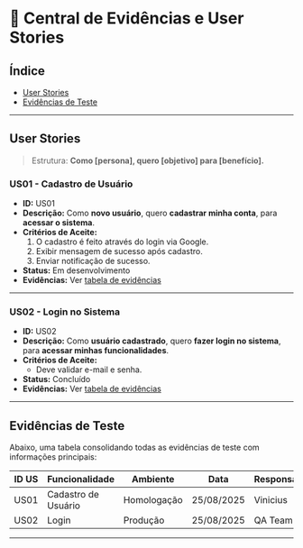 # 📌 Central de Evidências e User Stories

## Índice
- [User Stories](#user-stories)
- [Evidências de Teste](#evidências-de-teste)

---

## User Stories

> Estrutura: **Como [persona], quero [objetivo] para [benefício].**

### US01 - Cadastro de Usuário
- **ID:** US01
- **Descrição:** Como **novo usuário**, quero **cadastrar minha conta**, para **acessar o sistema**.
- **Critérios de Aceite:**
  1. O cadastro é feito através do login via Google.
  2. Exibir mensagem de sucesso após cadastro.
  3. Enviar notificação de sucesso.
- **Status:** Em desenvolvimento
- **Evidências:** Ver [tabela de evidências](#evidências-de-teste)

---

### US02 - Login no Sistema
- **ID:** US02
- **Descrição:** Como **usuário cadastrado**, quero **fazer login no sistema**, para **acessar minhas funcionalidades**.
- **Critérios de Aceite:**
  - Deve validar e-mail e senha.
- **Status:** Concluído
- **Evidências:** Ver [tabela de evidências](#evidências-de-teste)

---

## Evidências de Teste

Abaixo, uma tabela consolidando todas as evidências de teste com informações principais:

| ID US | Funcionalidade     | Ambiente     | Data       | Responsável | Resultado  | Evidências |
|-------|-------------------|--------------|------------|-------------|------------|------------|
| US01  | Cadastro de Usuário | Homologação | 25/08/2025 | Vinicius    | **Aprovado** | |
| US02  | Login              | Produção    | 25/08/2025 | QA Team     | **Aprovado** | [Video](https://jam.dev/c/09331a80-fb73-4680-abba-aed5ba8c9dd0) |

---
